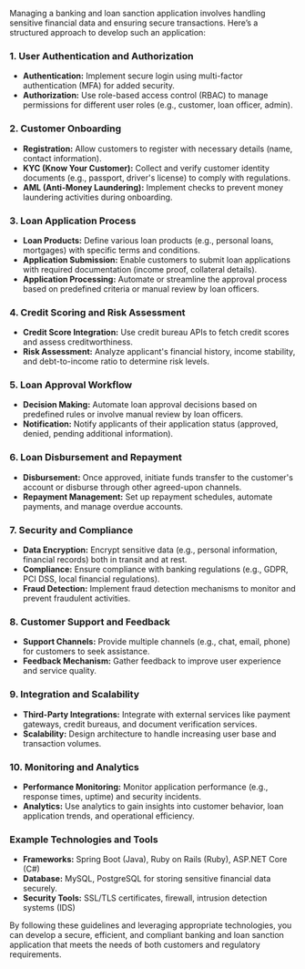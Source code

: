 Managing a banking and loan sanction application involves handling sensitive financial data and ensuring secure transactions. Here’s a structured approach to develop such an application:

### 1. **User Authentication and Authorization**

- **Authentication:** Implement secure login using multi-factor authentication (MFA) for added security.
- **Authorization:** Use role-based access control (RBAC) to manage permissions for different user roles (e.g., customer, loan officer, admin).

### 2. **Customer Onboarding**

- **Registration:** Allow customers to register with necessary details (name, contact information).
- **KYC (Know Your Customer):** Collect and verify customer identity documents (e.g., passport, driver's license) to comply with regulations.
- **AML (Anti-Money Laundering):** Implement checks to prevent money laundering activities during onboarding.

### 3. **Loan Application Process**

- **Loan Products:** Define various loan products (e.g., personal loans, mortgages) with specific terms and conditions.
- **Application Submission:** Enable customers to submit loan applications with required documentation (income proof, collateral details).
- **Application Processing:** Automate or streamline the approval process based on predefined criteria or manual review by loan officers.

### 4. **Credit Scoring and Risk Assessment**

- **Credit Score Integration:** Use credit bureau APIs to fetch credit scores and assess creditworthiness.
- **Risk Assessment:** Analyze applicant's financial history, income stability, and debt-to-income ratio to determine risk levels.

### 5. **Loan Approval Workflow**

- **Decision Making:** Automate loan approval decisions based on predefined rules or involve manual review by loan officers.
- **Notification:** Notify applicants of their application status (approved, denied, pending additional information).

### 6. **Loan Disbursement and Repayment**

- **Disbursement:** Once approved, initiate funds transfer to the customer's account or disburse through other agreed-upon channels.
- **Repayment Management:** Set up repayment schedules, automate payments, and manage overdue accounts.

### 7. **Security and Compliance**

- **Data Encryption:** Encrypt sensitive data (e.g., personal information, financial records) both in transit and at rest.
- **Compliance:** Ensure compliance with banking regulations (e.g., GDPR, PCI DSS, local financial regulations).
- **Fraud Detection:** Implement fraud detection mechanisms to monitor and prevent fraudulent activities.

### 8. **Customer Support and Feedback**

- **Support Channels:** Provide multiple channels (e.g., chat, email, phone) for customers to seek assistance.
- **Feedback Mechanism:** Gather feedback to improve user experience and service quality.

### 9. **Integration and Scalability**

- **Third-Party Integrations:** Integrate with external services like payment gateways, credit bureaus, and document verification services.
- **Scalability:** Design architecture to handle increasing user base and transaction volumes.

### 10. **Monitoring and Analytics**

- **Performance Monitoring:** Monitor application performance (e.g., response times, uptime) and security incidents.
- **Analytics:** Use analytics to gain insights into customer behavior, loan application trends, and operational efficiency.

### Example Technologies and Tools

- **Frameworks:** Spring Boot (Java), Ruby on Rails (Ruby), ASP.NET Core (C#)
- **Database:** MySQL, PostgreSQL for storing sensitive financial data securely.
- **Security Tools:** SSL/TLS certificates, firewall, intrusion detection systems (IDS)

By following these guidelines and leveraging appropriate technologies, you can develop a secure, efficient, and compliant banking and loan sanction application that meets the needs of both customers and regulatory requirements.
